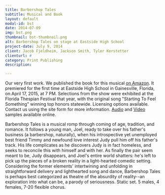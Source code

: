 ```yaml
---
title: Barbershop Tales
subtitle: Musical and Book
layout: default
modal-id: bst
date: 2014-07-09
img: bst.png
thumbnail: bst-thumbnail.png
alt: Barbershop Tales on stage at Eastside High School
project-date: July 9, 2014
client: Jacob Fjeldheim, Jackson Smith, Tyler Kerstetter
clienturl: #
category: Print Publishing
description:

---
```

Our very first work. We published the book for this musical [on Amazon](http://www.amazon.com/Barbershop-Tales-Jacob-John-Fjeldheim/dp/0990566307/). It premiered for the first time at Eastside High School in Gainesville, Florida, on April 17, 2015, at 7 PM. Selections from the show were exhibited at the Florida Thespian Festival that year, with the original song "Starting To Feel Something" winning top honors statewide.
Licensing options available. Contact us using the site form for more information.
[Audio](https://soundcloud.com/casey-doran-1/sets/barbershop-tales) and [Video](http://www.ehsdramagvfl.org/barbershop-tales-videos.html) samples available online.

Barbershop Tales is a musical romp through coming of age, tradition, and romance. It follows a young man, Joel, ready to take over his father's business (a barbershop, naturally), when his introspective yet unemployed best friend Timmy and newfound love interest Judy pull him off his father's track. His life complicates as he discovers Judy is in fact homeless, and seeks to reconcile this with himself and with her. As finally the pair seem meant to be, Judy disappears, and Joel's entire world shatters: he's left to pick up the pieces of a broken reality in a light-hearted comedic setting. Considering the former elements' intertwining and unfolding in straightforward delivery and lighthearted song and dance, Barbershop Tales is perhaps best categorized as theatre of the absurdity of reality--an exploration into what can be, a parody of seriousness. Static set. 5 males, 4 females, 7-20 flexible chorus.
